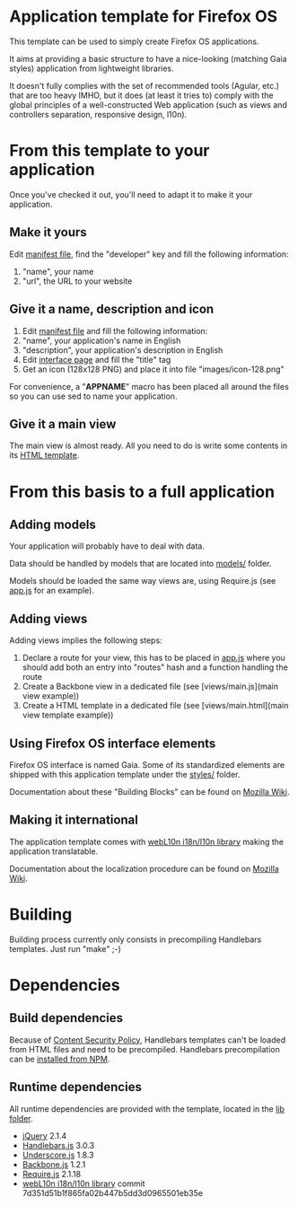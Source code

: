 # Application template for Firefox OS

This template can be used to simply create Firefox OS applications.

It aims at providing a basic structure to have a nice-looking (matching Gaia styles) application from lightweight libraries.

It doesn't fully complies with the set of recommended tools (Agular, etc.) that are too heavy IMHO, but it does (at least it tries to) comply with the global principles of a well-constructed Web application (such as views and controllers separation, responsive design, l10n).

# From this template to your application

Once you've checked it out, you'll need to adapt it to make it your application.

## Make it yours

Edit [manifest file](manifest.webapp), find the "developer" key and fill the following information:
1. "name", your name
2. "url", the URL to your website

## Give it a name, description and icon

1. Edit [manifest file](manifest.webapp) and fill the following information:
  1. "name", your application's name in English
  2. "description", your application's description in English
2. Edit [interface page](index.html) and fill the "title" tag
3. Get an icon (128x128 PNG) and place it into file "images/icon-128.png"

For convenience, a "__APPNAME__" macro has been placed all around the files so you can use sed to name your application.

## Give it a main view

The main view is almost ready. All you need to do is write some contents in its [HTML template](views/main.html).

# From this basis to a full application

## Adding models

Your application will probably have to deal with data.

Data should be handled by models that are located into [models/](models/) folder.

Models should be loaded the same way views are, using Require.js (see [app.js](app.js) for an example).

## Adding views

Adding views implies the following steps:

1. Declare a route for your view, this has to be placed in [app.js](app.js) where you should add both an entry into "routes" hash and a function handling the route
2. Create a Backbone view in a dedicated file (see [views/main.js](main view example))
3. Create a HTML template in a dedicated file (see [views/main.html](main view template example))

## Using Firefox OS interface elements

Firefox OS interface is named Gaia. Some of its standardized elements are shipped with this application template under the [styles/](styles/) folder.

Documentation about these "Building Blocks" can be found on [Mozilla Wiki](https://developer.mozilla.org/en-US/Apps/Design/Firefox_OS_building_blocks#Firefox_OS_Building_Blocks).

## Making it international

The application template comes with [webL10n i18n/l10n library](https://github.com/fabi1cazenave/webL10n/blob/master/l10n.js) making the application translatable.

Documentation about the localization procedure can be found on [Mozilla Wiki](https://developer.mozilla.org/en-US/Apps/Build/Localization/Getting_started_with_app_localization#The_localization_procedure).

# Building

Building process currently only consists in precompiling Handlebars templates. Just run "make" ;-)

# Dependencies

## Build dependencies

Because of [Content Security Policy](https://developer.mozilla.org/en-US/docs/Web/Security/CSP), Handlebars templates can't be loaded from HTML files and need to be precompiled.
Handlebars precompilation can be [installed from NPM](http://handlebarsjs.com/precompilation.html).

## Runtime dependencies

All runtime dependencies are provided with the template, located in the [lib folder](lib).

* [jQuery](https://jquery.com/) 2.1.4
* [Handlebars.js](http://handlebarsjs.com/) 3.0.3
* [Underscore.js](http://underscorejs.org/) 1.8.3
* [Backbone.js](http://backbonejs.org/) 1.2.1
* [Require.js](http://requirejs.org/) 2.1.18
* [webL10n i18n/l10n library](https://github.com/fabi1cazenave/webL10n/blob/master/l10n.js) commit 7d351d51b1f865fa02b447b5dd3d0965501eb35e
